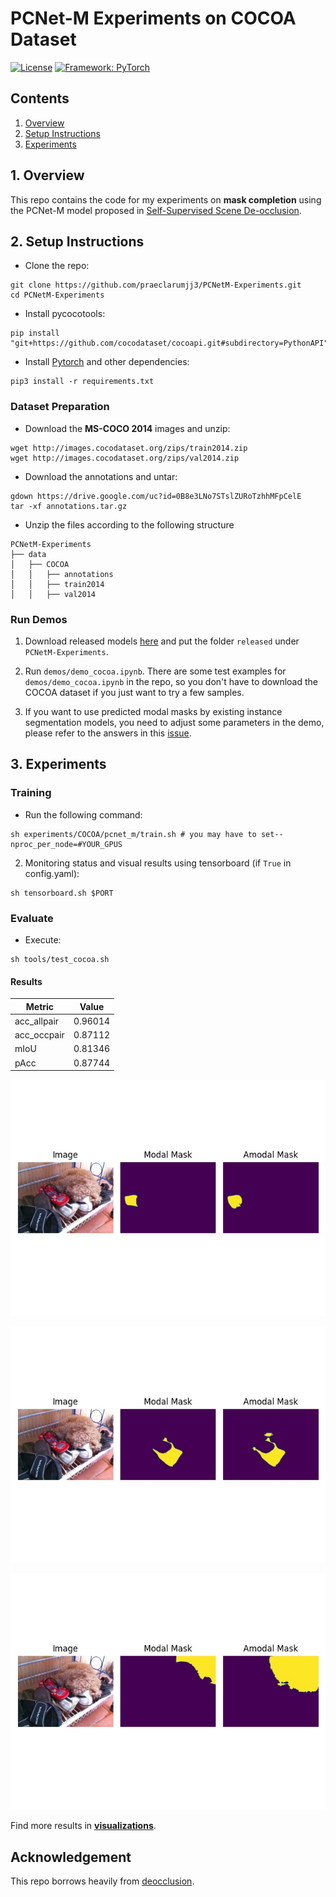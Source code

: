 
# PCNet-M Experiments on COCOA Dataset

[![License](https://img.shields.io/badge/License-Apache%202.0-blue.svg)](https://opensource.org/licenses/Apache-2.0)
[![Framework: PyTorch](https://img.shields.io/badge/Framework-PyTorch-orange.svg)](https://pytorch.org/)

## Contents
1. [Overview](#1-overview)
2. [Setup Instructions](#2-setup-instructions)
3. [Experiments](#3-experiments)

## 1. Overview

This repo contains the code for my experiments on **mask completion** using the PCNet-M model proposed in [Self-Supervised Scene De-occlusion](https://xiaohangzhan.github.io/projects/deocclusion/).

## 2. Setup Instructions

- Clone the repo:

```shell
git clone https://github.com/praeclarumjj3/PCNetM-Experiments.git
cd PCNetM-Experiments
```

- Install pycocotools:
   
```shell
pip install "git+https://github.com/cocodataset/cocoapi.git#subdirectory=PythonAPI"
```

- Install [Pytorch](https://pytorch.org/get-started/locally/) and other dependencies:

```shell
pip3 install -r requirements.txt
```

### Dataset Preparation

- Download the **MS-COCO 2014** images and unzip:
```
wget http://images.cocodataset.org/zips/train2014.zip
wget http://images.cocodataset.org/zips/val2014.zip
```

- Download the annotations and untar:
``` 
gdown https://drive.google.com/uc?id=0B8e3LNo7STslZURoTzhhMFpCelE
tar -xf annotations.tar.gz
```

- Unzip the files according to the following structure

```
PCNetM-Experiments
├── data
│   ├── COCOA
│   │   ├── annotations
│   │   ├── train2014
│   │   ├── val2014
```

### Run Demos

1. Download released models [here](https://drive.google.com/drive/folders/1O89ItVWucCoL_VxIbLM1XLxr9JFfyj_Y?usp=sharing) and put the folder `released` under `PCNetM-Experiments`.

2. Run `demos/demo_cocoa.ipynb`. There are some test examples for `demos/demo_cocoa.ipynb` in the repo, so you don't have to download the COCOA dataset if you just want to try a few samples.

3. If you want to use predicted modal masks by existing instance segmentation models, you need to adjust some parameters in the demo, please refer to the answers in this [issue](https://github.com/XiaohangZhan/deocclusion/issues/14).

## 3. Experiments

### Training

- Run the following command:

```
sh experiments/COCOA/pcnet_m/train.sh # you may have to set--nproc_per_node=#YOUR_GPUS
```

2. Monitoring status and visual results using tensorboard (if `True` in config.yaml):

```
sh tensorboard.sh $PORT
```

### Evaluate

- Execute:

```shell
sh tools/test_cocoa.sh
```

#### Results

| Metric    | Value |
|-----------|-------|
|acc_allpair|0.96014| 
|acc_occpair|0.87112|
|mIoU       |0.81346|
|pAcc       |0.87744|

![Demo1](visualizations/preds_3.jpg)

![Demo2](visualizations/preds_6.jpg)

![Demo3](visualizations/preds_9.jpg)

Find more results in **[visualizations](https://github.com/praeclarumjj3/PCNetM-Experiments/tree/master/visualizations)**.

## Acknowledgement

This repo borrows heavily from [deocclusion](https://github.com/XiaohangZhan/deocclusion).

